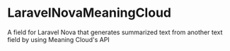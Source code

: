 # LaravelNovaMeaningCloud
A field for Laravel Nova that generates summarized text from another text field by using Meaning Cloud's API
